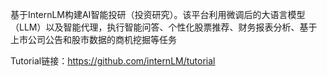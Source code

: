 基于InternLM构建AI智能投研（投资研究）。该平台利用微调后的大语言模型（LLM）以及智能代理，执行智能问答、个性化股票推荐、财务报表分析、基于上市公司公告和股市数据的商机挖掘等任务


Tutorial链接：https://github.com/internLM/tutorial
